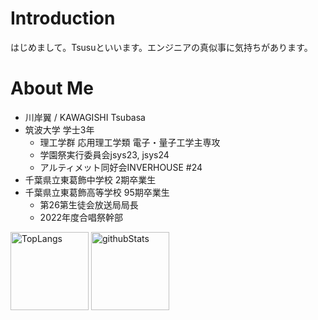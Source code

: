 # Introduction
はじめまして。Tsusuといいます。エンジニアの真似事に気持ちがあります。

# About Me
- 川岸翼 / KAWAGISHI Tsubasa
- 筑波大学 学士3年
  - 理工学群 応用理工学類 電子・量子工学主専攻
  - 学園祭実行委員会jsys23, jsys24
  - アルティメット同好会INVERHOUSE #24
- 千葉県立東葛飾中学校 2期卒業生
- 千葉県立東葛飾高等学校 95期卒業生
  - 第26第生徒会放送局局長
  - 2022年度合唱祭幹部


<p align="left"> 
  <img alt="TopLangs" height="125px" src="https://github-readme-stats.vercel.app/api/top-langs/?username=tsusu0409&theme=transparent&layout=compact"/>
  <img alt="githubStats" height="125px" src="https://github-readme-stats.vercel.app/api?username=tsusu0409&theme=transparent&show_icons=ture"/>
</p>
